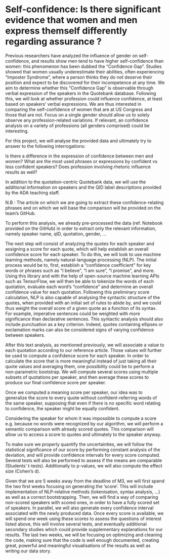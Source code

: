# Self-confidence: Is there significant evidence that women and men express themself differently regarding assurance ?

Previous researchers have analyzed the influence of gender on self-confidence, and results show men tend to have higher self-confidence than women: this phenomenon has been dubbed the “Confidence Gap”. Studies showed that women usually underestimate their abilities, often experiencing “Imposter Syndrome”, where a person thinks they do not deserve their position and expect to be discovered for their incompetence at any time. We aim to determine whether this “Confidence Gap” is observable through verbal expression of the speakers in the Quotebank database. Following this, we will look at whether profession could influence confidence, at least based on speakers’ verbal expressions. We are thus interested in comparing the self-confidence of women that are at US Congress and those that are not. Focus on a single gender should allow us to solely observe any profession-related variations. If relevant, an confidence analysis on a variety of professions (all genders comprised) could be interesting.

For this project, we will analyse the provided data and ultimately try to answer to the following interrogations: 

Is there a difference in the expression of confidence between men and women?
What are the most used phrases or expressions by confident vs less confident speakers?
Does profession involving rhetoric influence results as well?

In addition to the quotation-centric Quotebank data, we will use the additional information on speakers and the QID label descriptions provided by the ADA teaching staff.

N.B : The article on which we are going to extract these confidence-relating phrases and on which we will base the comparison will be provided on the team’s GitHub.

To perform this analysis, we already pre-processed the data (ref. Notebook provided on the GitHub) in order to extract only the relevant information, namely speaker name, qID, quotation, gender, … 

The next step will consist of analyzing the quotes for each speaker and assigning a score for each quote, which will help establish an overall confidence score for each speaker. To do this, we will look to use machine learning methods, namely natural-language processing (NLP). The initial process would be to, first, establish a “confidence coefficient” for key words or phrases such as “I believe”, “I am sure”, “I promise”, and more. Using this library and with the help of open-source machine learning APIs such as TensorFlow, we will then be able to tokenize the words of each quotation, evaluate each word’s “confidence” and determine an overall confidence value for each quotation. Following this preliminary score calculation, NLP is also capable of analysing the syntactic structure of the quotes, when provided with an initial set of rules to abide by,  and we could thus weight the overall score of a given quote as a function of its syntax. For example, imperative sentences could be weighted with more significance than declarative sentences. This syntactic analysis should also include punctuation as a key criterion. Indeed, quotes containing ellipses or exclamation marks can also be considered signs of varying confidence between speakers.

After this text analysis, as mentioned previously, we will associate a value to each quotation according to our reference article. Those values will further be used to compute a confidence score for each speaker.
In order to calculate the score that is more meaningful instead of just taking all their quote values and averaging them, one possibility could be to perform a non-parametric bootstrap. We will compute several scores using multiple subsets of quotations per speaker, and then average these scores to produce our final confidence score per speaker.

Once we computed a meaning score per speaker, our idea was to generalize the score to every quote without confident-referring words of the same speaker, supposing that even if there is no specific word relating to confidence, the speaker might be equally confident.

Considering the speaker for whom it was impossible to compute a score e.g. because no words were recognized by our algorithm, we will perform a semantic comparison with already scored quotes. This comparison will allow us to access a score to quotes and ultimately to the speaker anyway.


To make sure we properly quantify the uncertainties, we will follow the statistical significance of our score by performing constant analysis of the deviation, and will provide confidence intervals for every score computed. Several tests will also be performed to assess if the means are comparable (Students’ t-tests). Additionally to p-values, we will also compute the effect size (Cohen’s d).


Given that we are 5 weeks away from the deadline of M3, we will first spend the two first weeks focusing on generating the ‘score’. This will include implementation of NLP-relative methods (tokenisation, syntax analysis, …) as well as a correct bootstrapping. Then, we will find a way of comparing non-scored speakers with scored ones, in order to have a fully scored set of speakers. In parallel, we will also generate every confidence interval associated with the newly produced data. 
Once every score is available, we will spend one week using these scores to assess the questions of interest listed above, this will involve several tests, and eventually additional secondary studies which could provide supplementary explanations for our results.
The last two weeks, we will be focusing on optimizing and cleaning the code, making sure that the code is well enough documented, creating great, powerful and meaningful visualisations of the results as well as writing our data story.

